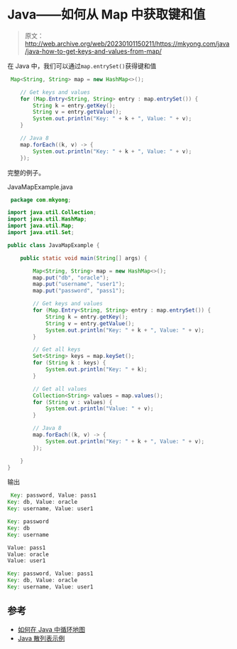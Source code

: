 # Java——如何从 Map 中获取键和值

> 原文：<http://web.archive.org/web/20230101150211/https://mkyong.com/java/java-how-to-get-keys-and-values-from-map/>

在 Java 中，我们可以通过`map.entrySet()`获得键和值

```java
 Map<String, String> map = new HashMap<>();

	// Get keys and values
	for (Map.Entry<String, String> entry : map.entrySet()) {
		String k = entry.getKey();
		String v = entry.getValue();
		System.out.println("Key: " + k + ", Value: " + v);
	}

	// Java 8
	map.forEach((k, v) -> {
		System.out.println("Key: " + k + ", Value: " + v);
	}); 
```

完整的例子。

JavaMapExample.java

```java
 package com.mkyong;

import java.util.Collection;
import java.util.HashMap;
import java.util.Map;
import java.util.Set;

public class JavaMapExample {

    public static void main(String[] args) {

        Map<String, String> map = new HashMap<>();
        map.put("db", "oracle");
        map.put("username", "user1");
        map.put("password", "pass1");

        // Get keys and values
        for (Map.Entry<String, String> entry : map.entrySet()) {
            String k = entry.getKey();
            String v = entry.getValue();
            System.out.println("Key: " + k + ", Value: " + v);
        }

        // Get all keys
        Set<String> keys = map.keySet();
        for (String k : keys) {
            System.out.println("Key: " + k);
        }

        // Get all values
        Collection<String> values = map.values();
        for (String v : values) {
            System.out.println("Value: " + v);
        }

        // Java 8
        map.forEach((k, v) -> {
            System.out.println("Key: " + k + ", Value: " + v);
        });

    }
} 
```

输出

```java
 Key: password, Value: pass1
Key: db, Value: oracle
Key: username, Value: user1

Key: password
Key: db
Key: username

Value: pass1
Value: oracle
Value: user1

Key: password, Value: pass1
Key: db, Value: oracle
Key: username, Value: user1 
```

## 参考

*   [如何在 Java 中循环地图](http://web.archive.org/web/20221205155212/https://www.mkyong.com/java/how-to-loop-a-map-in-java/)
*   [Java 散列表示例](http://web.archive.org/web/20221205155212/https://www.mkyong.com/java/how-to-use-hashmap-tutorial-java/)

<input type="hidden" id="mkyong-current-postId" value="15160">